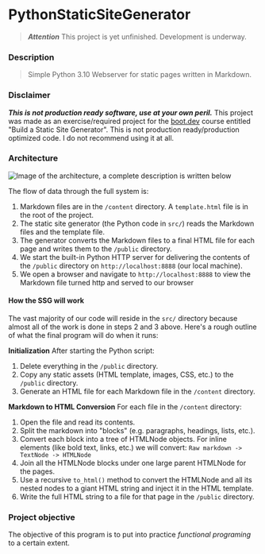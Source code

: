 # PythonStaticSiteGenerator

> ***Attention***
> This project is yet unfinished. Development is underway.

### Description
> Simple Python 3.10 Webserver for static pages written in Markdown.

### Disclaimer
***This is not production ready software, use at your own peril.***
This project was made as an exercise/required project for the [boot.dev](https://www.boot.dev) course entitled "Build a Static Site Generator". This is not production ready/production optimized code. I do not recommend using it at all.

### Architecture

![Image of the architecture, a complete description is written below](https://storage.googleapis.com/qvault-webapp-dynamic-assets/course_assets/UKCNg8E.png)

The flow of data through the full system is:

1. Markdown files are in the `/content` directory. A `template.html` file is in the root of the project.
2. The static site generator (the Python code in `src/`) reads the Markdown files and the template file.
3. The generator converts the Markdown files to a final HTML file for each page and writes them to the `/public` directory.
4. We start the built-in Python HTTP server for delivering the contents of the `/public` directory on `http://localhost:8888` (our local machine).
5. We open a browser and navigate to `http://localhost:8888` to view the Markdown file turned http and served to our browser

#### How the SSG will work

The vast majority of our code will reside in the `src/` directory because almost all of the work is done in steps 2 and 3 above. Here's a rough outline of what the final program will do when it runs:

**Initialization**
After starting the Python script:
1. Delete everything in the `/public` directory.
2. Copy any static assets (HTML template, images, CSS, etc.) to the `/public` directory.
3. Generate an HTML file for each Markdown file in the `/content` directory.

**Markdown to HTML Conversion**
For each file in the `/content` directory:
1. Open the file and read its contents.
2. Split the markdown into "blocks" (e.g. paragraphs, headings, lists, etc.).
3. Convert each block into a tree of HTMLNode objects. For inline elements (like bold text, links, etc.) we will convert:
            `Raw markdown -> TextNode -> HTMLNode`
4. Join all the HTMLNode blocks under one large parent HTMLNode for the pages.
5. Use a recursive `to_html()` method to convert the HTMLNode and all its nested nodes to a giant HTML string and inject it in the HTML template.
6. Write the full HTML string to a file for that page in the `/public` directory.

### Project objective
The objective of this program is to put into practice *functional programing* to a certain extent.

